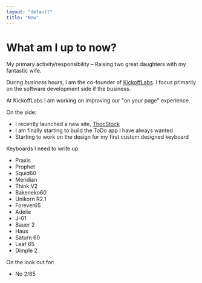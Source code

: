 ```yaml
---
layout: "default"
title: "Now"
---
```


<h1 class="mb-4">What am I up to now?</h1>

My primary activity/responsibility – Raising two great daughters with my fantastic wife.

During _business_ hours, I am the co-founder of [KickoffLabs](https://kickofflabs.com). I focus primarily on the software development side if the business.

At KickoffLabs I am working on improving our "on your page" experience.

On the side:

- I recently launched a new site, [ThocStock](https://thocstock.com)
- I am finally starting to build the ToDo app I have always wanted
- Starting to work on the design for my first custom designed keyboard

Keyboards I need to write up:

- Praxis
- Prophet
- Squid60
- Meridian
- Think V2
- Bakeneko60
- Unikorn R2.1
- Forever65
- Adelie
- J-01
- Bauer 2
- Haus
- Saturn 60
- Leaf 65
- Dimple 2

On the look out for:

- No 2/65
